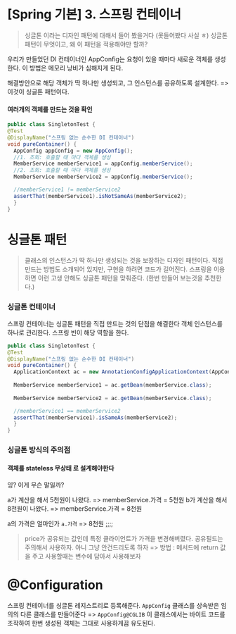 # [Spring 기본] 3. 스프링 컨테이너

> 싱글톤 이라는 디자인 패턴에 대해서 들어 봤을거다 (못들어봤다 사실 ㅎ)
싱글톤 패턴이 무엇이고, 왜 이 패턴을 적용해야만 할까?

우리가 만들었던 DI 컨테이너인 AppConfig는 요청이 있을 때마다 새로운 객체를 생성한다.
이 방법은 메모리 낭비가 심해지게 된다. 

해결방안으로 해당 객체가 딱 하나만 생성되고, 그 인스턴스를 공유하도록 설계한다.
=> 이것이 싱글톤 패턴이다.

#### 여러개의 객체를 만드는 것을 확인
```java
public class SingletonTest {
@Test
@DisplayName("스프링 없는 순수한 DI 컨테이너")
void pureContainer() {
  AppConfig appConfig = new AppConfig();
  //1. 조회: 호출할 때 마다 객체를 생성
  MemberService memberService1 = appConfig.memberService();
  //2. 조회: 호출할 때 마다 객체를 생성
  MemberService memberService2 = appConfig.memberService();

  //memberService1 != memberService2
  assertThat(memberService1).isNotSameAs(memberService2);
  }
}
```

# 싱글톤 패턴

> 클래스의 인스턴스가 딱 하나만 생성되는 것을 보장하는 디자인 패턴이다.
직접 만드는 방법도 소개되어 있지만, 구현을 하려면 코드가 길어진다.
스프링을 이용하면 이런 고생 안해도 싱글톤 패턴을 맞춰준다.
(한번 만들어 보는것을 추천한다.)


### 싱글톤 컨테이너

스프링 컨테이너는 싱글톤 패턴을 직접 만드는 것의 단점을 해결한다
객체 인스턴스를 하나로 관리한다.
스프링 빈이 해당 역할을 한다. 

```java
public class SingletonTest {
@Test
@DisplayName("스프링 없는 순수한 DI 컨테이너")
void pureContainer() {
  ApplicationContext ac = new AnnotationConfigApplicationContext(AppConfig.class);
  
  MemberService memberService1 = ac.getBean(memberService.class);
  
  MemberService memberService2 = ac.getBean(memberService.class);

  //memberService1 == memberService2
  assertThat(memberService1).isSameAs(memberService2);
  }
}
```

### 싱글톤 방식의 주의점 

#### 객체를 stateless 무상태 로 설계해야한다

잉? 이게 무슨 말일까?

a가 계산을 해서 5천원이 나왔다. => memberService.가격 = 5천원
b가 계산을 해서 8천원이 나왔다. => memberService.가격 = 8천원

a의 가격은 얼마인가 `a.가격` => 8천원 ;;;;


> price가 공유되는 값인데 특정 클라이언트가 가격을 변경해버렸다. 
공유필드는 주의해서 사용하자. 아니 그냥 안건드리도록 하자 
=> 방법 : 메서드에 return 값을 주고 사용할때는 변수에 담아서 사용해보자

# @Configuration
스프링 컨테이너를 싱글톤 레지스트리로 등록해준다. 
`AppConfig` 클래스를 상속받은 임의의 다른 클래스를 만들어준다 => `AppConfig@CGLIB`
이 클래스에서는 바이트 코드를 조작하여 한번 생성된 객체는 그대로 사용하게끔 유도된다.